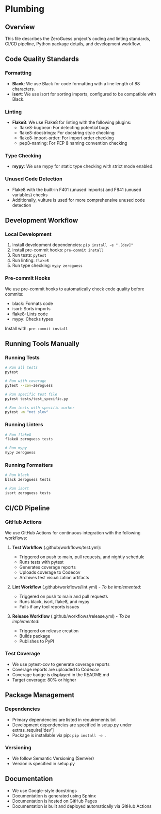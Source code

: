 # Plumbing

## Overview
This file describes the ZeroGuess project's coding and linting standards, CI/CD pipeline, Python package details, and development workflow.

## Code Quality Standards

### Formatting
- **Black**: We use Black for code formatting with a line length of 88 characters.
- **isort**: We use isort for sorting imports, configured to be compatible with Black.

### Linting
- **Flake8**: We use Flake8 for linting with the following plugins:
  - flake8-bugbear: For detecting potential bugs
  - flake8-docstrings: For docstring style checking
  - flake8-import-order: For import order checking
  - pep8-naming: For PEP 8 naming convention checking

### Type Checking
- **mypy**: We use mypy for static type checking with strict mode enabled.

### Unused Code Detection
- Flake8 with the built-in F401 (unused imports) and F841 (unused variables) checks
- Additionally, vulture is used for more comprehensive unused code detection

## Development Workflow

### Local Development
1. Install development dependencies: `pip install -e ".[dev]"`
2. Install pre-commit hooks: `pre-commit install`
3. Run tests: `pytest`
4. Run linting: `flake8`
5. Run type checking: `mypy zeroguess`

### Pre-commit Hooks
We use pre-commit hooks to automatically check code quality before commits:
- black: Formats code
- isort: Sorts imports
- flake8: Lints code
- mypy: Checks types

Install with: `pre-commit install`

## Running Tools Manually

### Running Tests
```bash
# Run all tests
pytest

# Run with coverage
pytest --cov=zeroguess

# Run specific test file
pytest tests/test_specific.py

# Run tests with specific marker
pytest -m "not slow"
```

### Running Linters
```bash
# Run flake8
flake8 zeroguess tests

# Run mypy
mypy zeroguess
```

### Running Formatters
```bash
# Run black
black zeroguess tests

# Run isort
isort zeroguess tests
```

## CI/CD Pipeline

### GitHub Actions
We use GitHub Actions for continuous integration with the following workflows:

1. **Test Workflow** (.github/workflows/test.yml):
   - Triggered on push to main, pull requests, and nightly schedule
   - Runs tests with pytest
   - Generates coverage reports
   - Uploads coverage to Codecov
   - Archives test visualization artifacts

2. **Lint Workflow** (.github/workflows/lint.yml) - *To be implemented*:
   - Triggered on push to main and pull requests
   - Runs black, isort, flake8, and mypy
   - Fails if any tool reports issues

3. **Release Workflow** (.github/workflows/release.yml) - *To be implemented*:
   - Triggered on release creation
   - Builds package
   - Publishes to PyPI

### Test Coverage
- We use pytest-cov to generate coverage reports
- Coverage reports are uploaded to Codecov
- Coverage badge is displayed in the README.md
- Target coverage: 80% or higher

## Package Management

### Dependencies
- Primary dependencies are listed in requirements.txt
- Development dependencies are specified in setup.py under extras_require['dev']
- Package is installable via pip: `pip install -e .`

### Versioning
- We follow Semantic Versioning (SemVer)
- Version is specified in setup.py

## Documentation
- We use Google-style docstrings
- Documentation is generated using Sphinx
- Documentation is hosted on GitHub Pages
- Documentation is built and deployed automatically via GitHub Actions



